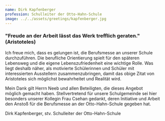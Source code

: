 ```yaml
---
name: Dirk Kapfenberger
profession: Schulleiter der Otto-Hahn-Schule
image: ../../assets/greetings/kapfenberger.jpg
---
```

### "Freude an der Arbeit lässt das Werk trefflich geraten." (Aristoteles)

Ich freue mich, dass es gelungen ist, die Berufsmesse an unserer Schule durchzuführen.
Die berufliche Orientierung spielt für den späteren Lebensweg und die eigene Lebenszufriedenheit eine wichtige Rolle. Was liegt deshalb näher, als motivierte Schülerinnen und Schüler mit interessierten Ausstellern zusammenzubringen, damit das obige Zitat von Aristoteles sich möglichst bewahrheitet und Realität wird.

Mein Dank gilt Herrn Neeb und allen Beteiligten, die dieses Angebot möglich gemacht haben. Stellvertretend für unsere Schulgemeinde sei hier besonders unserer Kollegin Frau Csehan gedankt, deren Initiative und Arbeit den Anstoß für die Berufsmesse an der Otto-Hahn-Schule gegeben hat.

Dirk Kapfenberger, stv. Schulleiter der Otto-Hahn-Schule
